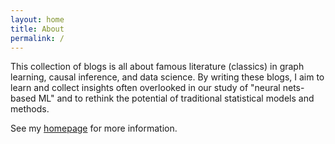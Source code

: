 ```yaml
---
layout: home
title: About
permalink: /
---
```


This collection of blogs is all about famous literature (classics) in graph
learning, causal inference, and data science. By writing these blogs, I aim to
learn and collect insights often overlooked in our study of "neural nets-based
ML" and to rethink the potential of traditional statistical models and methods.

See my [homepage](https://sites.google.com/umich.edu/xingjian-zhang/home) for more information.

